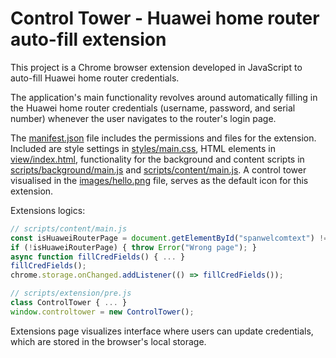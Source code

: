 # Control Tower - Huawei home router auto-fill extension 

This project is a Chrome browser extension developed in JavaScript to auto-fill Huawei home router credentials.  

The application's main functionality revolves around automatically filling in the Huawei home router credentials (username, password, and serial number) whenever the user navigates to the router's login page. 

The [manifest.json](manifest.json) file includes the permissions and files for the extension. Included are style settings in [styles/main.css](styles/main.css), HTML elements in [view/index.html](view/index.html), functionality for the background and content scripts in [scripts/background/main.js](scripts/background/main.js) and [scripts/content/main.js](scripts/content/main.js). A control tower visualised in the [images/hello.png](images/hello.png) file, serves as the default icon for this extension. 

Extensions logics:

```javascript
// scripts/content/main.js
const isHuaweiRouterPage = document.getElementById("spanwelcomtext") != null;
if (!isHuaweiRouterPage) { throw Error("Wrong page"); }
async function fillCredFields() { ... }
fillCredFields();
chrome.storage.onChanged.addListener(() => fillCredFields());

// scripts/extension/pre.js
class ControlTower { ... }
window.controltower = new ControlTower();
```
Extensions page visualizes interface where users can update credentials, which are stored in the browser's local storage.
